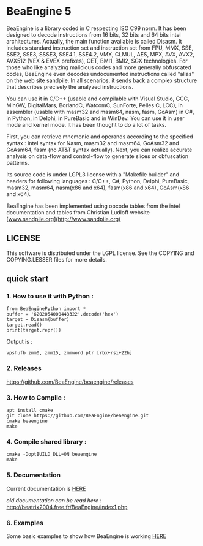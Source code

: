 # BeaEngine 5

BeaEngine is a library coded in C respecting ISO C99 norm. It has been designed to decode instructions from 16 bits, 32 bits and 64 bits intel architectures. Actually, the main function available is called Disasm. It includes standard instruction set and instruction set from FPU, MMX, SSE, SSE2, SSE3, SSSE3, SSE4.1, SSE4.2, VMX, CLMUL, AES, MPX, AVX, AVX2, AVX512 (VEX & EVEX prefixes), CET, BMI1, BMI2, SGX technologies. For those who like analyzing malicious codes and more generally obfuscated codes, BeaEngine even decodes undocumented instructions called "alias" on the web site sandpile. In all scenarios, it sends back a complex structure that describes precisely the analyzed instructions.

You can use it in C/C++ (usable and compilable with Visual Studio, GCC, MinGW, DigitalMars, BorlandC, WatcomC, SunForte, Pelles C, LCC), in assembler (usable with masm32 and masm64, nasm, fasm, GoAsm) in C#, in Python, in Delphi, in PureBasic and in WinDev. You can use it in user mode and kernel mode. It has been thought to do a lot of tasks.

First, you can retrieve mnemonic and operands according to the specified syntax : intel syntax for Nasm, masm32 and masm64, GoAsm32 and GoAsm64, fasm (no AT&T syntax actually).
Next, you can realize accurate analysis on data-flow and control-flow to generate slices or obfuscation patterns.

Its source code is under LGPL3 license with a "Makefile builder" and headers for following languages : C/C++, C#, Python, Delphi, PureBasic, masm32, masm64, nasm(x86 and x64), fasm(x86 and x64), GoAsm(x86 and x64).

BeaEngine has been implemented using opcode tables from the intel documentation and tables from Christian Ludloff website [www.sandpile.org](http://www.sandpile.org)

## LICENSE

This software is distributed under the LGPL license.
See the COPYING and COPYING.LESSER files for more details.


## quick start

### 1. How to use it with Python :
```
from BeaEnginePython import *
buffer = '6202054000443322'.decode('hex')
target = Disasm(buffer)
target.read()
print(target.repr())
```
Output is :

```
vpshufb zmm0, zmm15, zmmword ptr [rbx+rsi+22h]
```

### 2. Releases

https://github.com/BeaEngine/beaengine/releases

### 3. How to Compile :

```
apt install cmake
git clone https://github.com/BeaEngine/beaengine.git
cmake beaengine
make
```

### 4. Compile shared library :
```
cmake -DoptBUILD_DLL=ON beaengine
make

```

### 5. Documentation

Current documentation is [HERE](./doc/beaengine.md)

*old documentation can be read here :* http://beatrix2004.free.fr/BeaEngine/index1.php

### 6. Examples

Some basic examples to show how BeaEngine is working [HERE](./doc/examples.md)
